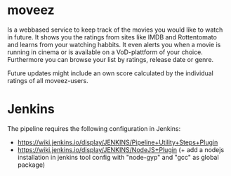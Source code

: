 # moveez
Is a webbased service to keep track of the movies you would like to watch in future. It shows you the ratings from sites like IMDB and Rottentomato and learns from your watching habbits. It even alerts you when a movie is running in cinema or is available on a VoD-plattform of your choice. Furthermore you can browse your list by ratings, release date or genre.

Future updates might include an own score calculated by the individual ratings of all moveez-users.

# Jenkins
The pipeline requires the following configuration in Jenkins:
- https://wiki.jenkins.io/display/JENKINS/Pipeline+Utility+Steps+Plugin
- https://wiki.jenkins.io/display/JENKINS/NodeJS+Plugin (+ add a nodejs installation in jenkins tool config with "node-gyp" and "gcc" as global package)